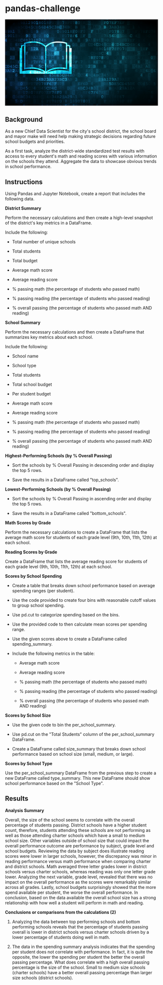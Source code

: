 # pandas-challenge

![Education](https://github.com/kgregart/pandas-challenge/blob/main/Images/education.png)

## Background

As a new Chief Data Scientist for the city's school district, the school board and mayor make will need help making strategic decisions regarding future school budgets and priorities.

As a first task, analyze the district-wide standardized test results with access to every student's math and reading scores with various information on the schools they attend. Aggregate the data to showcase obvious trends in school performance.

## Instructions

Using Pandas and Jupyter Notebook, create a report that includes the following data. 

__District Summary__

Perform the necessary calculations and then create a high-level snapshot of the district's key metrics in a DataFrame.

Include the following:

- Total number of unique schools

- Total students

- Total budget

- Average math score

- Average reading score

- % passing math (the percentage of students who passed math)

- % passing reading (the percentage of students who passed reading)

- % overall passing (the percentage of students who passed math AND reading)

__School Summary__

Perform the necessary calculations and then create a DataFrame that summarizes key metrics about each school.

Include the following:

- School name

- School type

- Total students

- Total school budget

- Per student budget

- Average math score

- Average reading score

- % passing math (the percentage of students who passed math)

- % passing reading (the percentage of students who passed reading)

- % overall passing (the percentage of students who passed math AND reading)

__Highest-Performing Schools (by % Overall Passing)__

- Sort the schools by % Overall Passing in descending order and display the top 5 rows.

- Save the results in a DataFrame called "top_schools".

__Lowest-Performing Schools (by % Overall Passing)__

- Sort the schools by % Overall Passing in ascending order and display the top 5 rows.

- Save the results in a DataFrame called "bottom_schools".

__Math Scores by Grade__

Perform the necessary calculations to create a DataFrame that lists the average math score for students of each grade level (9th, 10th, 11th, 12th) at each school.

__Reading Scores by Grade__

Create a DataFrame that lists the average reading score for students of each grade level (9th, 10th, 11th, 12th) at each school.

__Scores by School Spending__

- Create a table that breaks down school performance based on average spending ranges (per 
  student).

- Use the code provided to create four bins with reasonable cutoff values to group school 
  spending.

- Use pd.cut to categorize spending based on the bins.

- Use the provided code to then calculate mean scores per spending range.

- Use the given scores above to create a DataFrame called spending_summary.

- Include the following metrics in the table:

  - Average math score

  - Average reading score

  - % passing math (the percentage of students who passed math)

  - % passing reading (the percentage of students who passed reading)

  - % overall passing (the percentage of students who passed math AND reading)

__Scores by School Size__

- Use the given code to bin the per_school_summary.

- Use pd.cut on the "Total Students" column of the per_school_summary DataFrame.

- Create a DataFrame called size_summary that breaks down school performance based on school size (small, medium, or large).

__Scores by School Type__

Use the per_school_summary DataFrame from the previous step to create a new DataFrame called type_summary. This new DataFrame should show school performance based on the "School Type".

## Results

__Analysis Summary__

Overall, the size of the school seems to correlate with the overall percentage of students passing.  District schools have a higher student count, therefore, students attending these schools are not performing as well as those attending charter schools which have a small to medium school size. Other variables outside of school size that could impact the overall performance outcome are performance by subject, grade level and school budgets. Reviewing the data by subject does illustrate reading scores were lower in larger schools, however, the discrepancy was minor in reading performance versus math performance when comparing charter and district schools. Math averaged three letter grades lower in district schools versus charter schools, whereas reading was only one letter grade lower. Analyzing the next variable, grade level, revealed that there was no impact on the overall performance as the scores were remarkably similar across all grades.  Lastly, school budgets surprisingly showed that the more spend available per student, the worse the overall performance. In conclusion, based on the data available the overall school size has a strong relationship with how well a student will perform in math and reading.

  __Conclusions or comparisons from the calculations (2)__

  1. Analyzing the data between top performing schools and bottom performing schools             reveals that the percentage of students passing overall is lower in district schools        versus charter schools driven by a lower percentage of students doing well in math. 

  2. The data in the spending summary analysis indicates that the spending per student does      not correlate with performance. In fact, it is quite the opposite, the lower the
     spending per student the better the overall passing percentage.  What does correlate
     with a high overall passing percentage is the size of the school.  Small to medium
     size schools (charter schools) have a better overall passing percentage than larger
     size schools (district schools).


